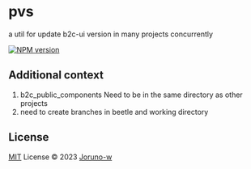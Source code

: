 # pvs
a util for update b2c-ui version in many projects concurrently

[![NPM version](https://img.shields.io/badge/npm-v1.0.15-success)](https://www.npmjs.com/package/pkg-name)

## Additional context
1. b2c_public_components Need to be in the same directory as other projects
2. need to create branches in beetle and working directory

## License

[MIT](./LICENSE) License © 2023 [Joruno-w](https://github.com/Joruno-w)
